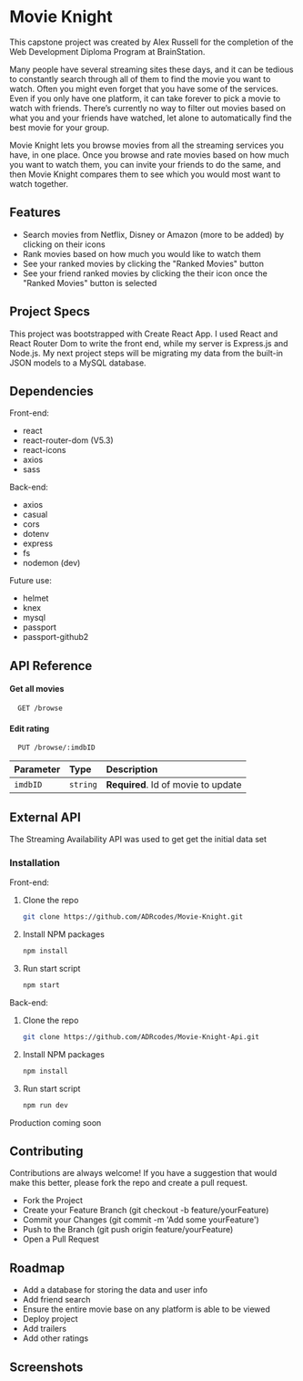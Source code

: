 # Movie Knight

This capstone project was created by Alex Russell for the completion of 
the Web Development Diploma Program at BrainStation.

Many people have several streaming sites these days, and it can be tedious to 
constantly search through all of them to find the movie you want to watch. 
Often you might even forget that you have some of the services.
Even if you only have one platform, it can take forever to pick a movie to watch 
with friends. There’s currently no way to filter out movies based on what you 
and your friends have watched, let alone to automatically find the best movie 
for your group.

Movie Knight lets you browse movies from all the streaming services you have, 
in one place. Once you browse and rate movies based on how much you want to 
watch them, you can invite your friends to do the same, and then Movie Knight 
compares them to see which you would most want to watch together.


## Features

- Search movies from Netflix, Disney or Amazon (more to be added) by clicking on their icons
- Rank movies based on how much you would like to watch them
- See your ranked movies by clicking the "Ranked Movies" button
- See your friend ranked movies by clicking the their icon once the "Ranked Movies" button is selected


## Project Specs

This project was bootstrapped with Create React App.
I used React and React Router Dom to write the front end, while my server is 
Express.js and Node.js. My next project steps will be migrating my data from 
the built-in JSON models to a MySQL database.


## Dependencies 

Front-end:
- react
- react-router-dom (V5.3)
- react-icons
- axios
- sass

Back-end:
- axios
- casual
- cors
- dotenv
- express
- fs
- nodemon (dev)

Future use:
- helmet
- knex
- mysql
- passport
- passport-github2


## API Reference

#### Get all movies

```http
  GET /browse
```

#### Edit rating

```http
  PUT /browse/:imdbID
```

| Parameter | Type     | Description                       |
| :-------- | :------- | :-------------------------------- |
| `imdbID`  | `string` | **Required**. Id of movie to update |


## External API

The Streaming Availability API was used to get get the initial data set


### Installation

Front-end:
1. Clone the repo
   ```sh
   git clone https://github.com/ADRcodes/Movie-Knight.git
   ```
2. Install NPM packages
   ```sh
   npm install
   ```
3. Run start script
   ```sh
   npm start
   ```

Back-end:
1. Clone the repo
   ```sh
   git clone https://github.com/ADRcodes/Movie-Knight-Api.git
   ```
2. Install NPM packages
   ```sh
   npm install
   ```
3. Run start script
   ```sh
   npm run dev
   ```
Production coming soon

## Contributing

Contributions are always welcome! If you have a suggestion that would make 
this better, please fork the repo and create a pull request.

- Fork the Project
- Create your Feature Branch (git checkout -b feature/yourFeature)
- Commit your Changes (git commit -m 'Add some yourFeature')
- Push to the Branch (git push origin feature/yourFeature)
- Open a Pull Request


## Roadmap

- Add a database for storing the data and user info
- Add friend search
- Ensure the entire movie base on any platform is able to be viewed
- Deploy project
- Add trailers
- Add other ratings


## Screenshots

